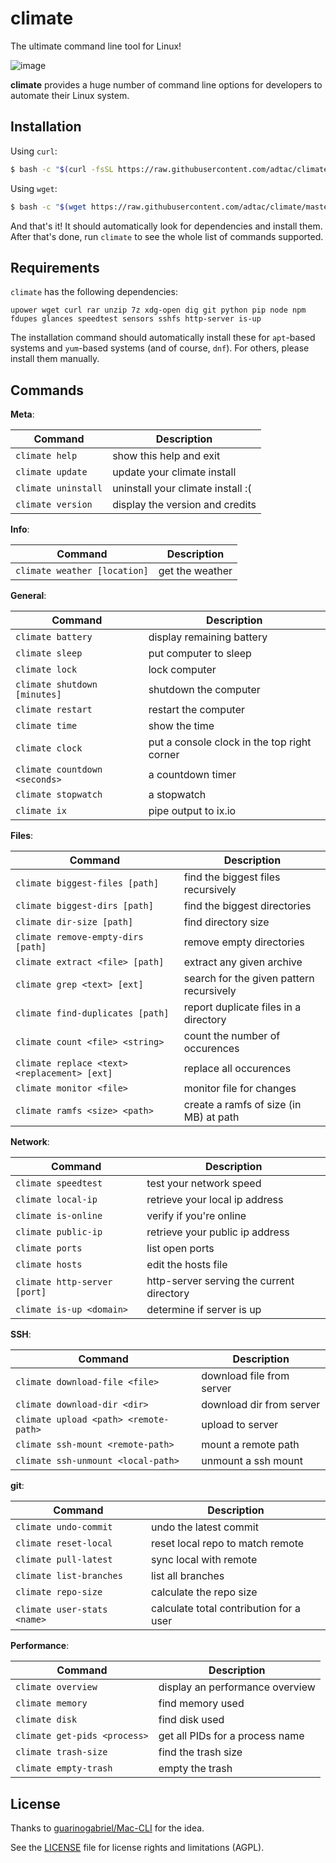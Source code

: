 # climate

The ultimate command line tool for Linux!

![image](https://i.imgur.com/tJudq4U.gif)

**climate** provides a huge number of command line options for developers to automate their Linux system.


## Installation

Using `curl`:

```bash
$ bash -c "$(curl -fsSL https://raw.githubusercontent.com/adtac/climate/master/install)"
```

Using `wget`:

```bash
$ bash -c "$(wget https://raw.githubusercontent.com/adtac/climate/master/install -q -O -)"
```

And that's it! It should automatically look for dependencies and install them.
After that's done, run `climate` to see the whole list of commands supported.



## Requirements

`climate` has the following dependencies:

```
upower wget curl rar unzip 7z xdg-open dig git python pip node npm fdupes glances speedtest sensors sshfs http-server is-up
```

The installation command should automatically install these for `apt`-based systems
and `yum`-based systems (and of course, `dnf`). For others, please install them manually.



## Commands

**Meta**:

Command | Description
--- | ---
 `climate help` | show this help and exit
 `climate update` | update your climate install
 `climate uninstall` | uninstall your climate install :(
 `climate version` | display the version and credits


**Info**:

Command | Description
--- | ---
 `climate weather [location]` | get the weather


**General**:

Command | Description
--- | ---
 `climate battery` | display remaining battery
 `climate sleep` | put computer to sleep
 `climate lock` | lock computer
 `climate shutdown [minutes]` | shutdown the computer
 `climate restart` | restart the computer
 `climate time` | show the time
 `climate clock` | put a console clock in the top right corner
 `climate countdown <seconds>` | a countdown timer
 `climate stopwatch` | a stopwatch
 `climate ix` | pipe output to ix.io


**Files**:

Command | Description
--- | ---
 `climate biggest-files [path]` | find the biggest files recursively
 `climate biggest-dirs [path]` | find the biggest directories
 `climate dir-size [path]` | find directory size
 `climate remove-empty-dirs [path]` | remove empty directories
 `climate extract <file> [path]` | extract any given archive
 `climate grep <text> [ext]` | search for the given pattern recursively
 `climate find-duplicates [path]` | report duplicate files in a directory
 `climate count <file> <string>` | count the number of occurences
 `climate replace <text> <replacement> [ext]` | replace all occurences
 `climate monitor <file>` | monitor file for changes
 `climate ramfs <size> <path>` | create a ramfs of size (in MB) at path


**Network**:

Command | Description
--- | ---
 `climate speedtest` | test your network speed
 `climate local-ip` | retrieve your local ip address
 `climate is-online` | verify if you're online
 `climate public-ip` | retrieve your public ip address
 `climate ports` | list open ports
 `climate hosts` | edit the hosts file
 `climate http-server [port]` | http-server serving the current directory
 `climate is-up <domain>` | determine if server is up


**SSH**:

Command | Description
--- | ---
 `climate download-file <file>` | download file from server
 `climate download-dir <dir>` | download dir from server
 `climate upload <path> <remote-path>` | upload to server
 `climate ssh-mount <remote-path>` | mount a remote path
 `climate ssh-unmount <local-path>` | unmount a ssh mount


**git**:

Command | Description
--- | ---
 `climate undo-commit` | undo the latest commit
 `climate reset-local` | reset local repo to match remote
 `climate pull-latest` | sync local with remote
 `climate list-branches` | list all branches
 `climate repo-size` | calculate the repo size
 `climate user-stats <name>` | calculate total contribution for a user


**Performance**:

Command | Description
--- | ---
 `climate overview` | display an performance overview
 `climate memory` | find memory used
 `climate disk` | find disk used
 `climate get-pids <process>` | get all PIDs for a process name
 `climate trash-size` | find the trash size
 `climate empty-trash` | empty the trash


## License

Thanks to [guarinogabriel/Mac-CLI](https://github.com/guarinogabriel/Mac-CLI)
for the idea.

See the [LICENSE](LICENSE.md) file for license rights and limitations (AGPL).


